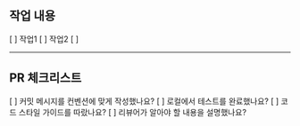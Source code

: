 ## 작업 내용

[ ] 작업1
[ ] 작업2
[ ] 

---

## PR 체크리스트

[ ] 커밋 메시지를 컨벤션에 맞게 작성했나요?
[ ] 로컬에서 테스트를 완료했나요?
[ ] 코드 스타일 가이드를 따랐나요?
[ ] 리뷰어가 알아야 할 내용을 설명했나요?
